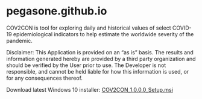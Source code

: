 # pegasone.github.io
COV2CON is tool for exploring daily and historical values of select COVID-19 epidemiological indicators to help estimate the worldwide severity of the pandemic.

Disclaimer: This Application is provided on an “as is” basis. The results and information generated hereby are provided by a third party organization and should be verified by the User prior to use. The Developer is not responsible, and cannot be held liable for how this information is used, or for any consequences thereof.

Download latest Windows 10 installer: <a href="Windows/COV2CON_1.0.0.0_Setup.msi">COV2CON_1.0.0.0_Setup.msi</a>
